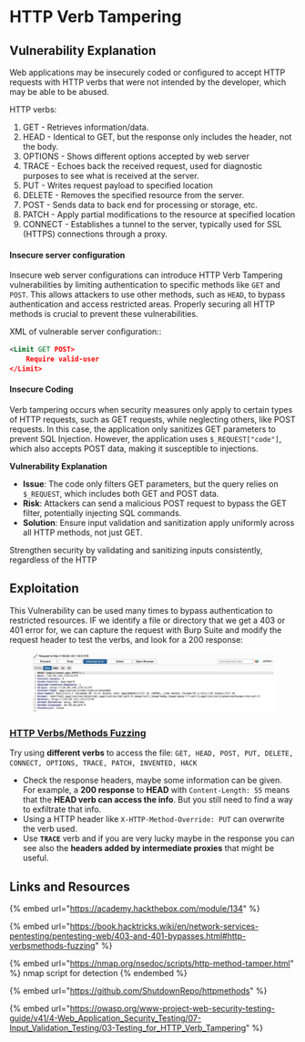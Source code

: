 # HTTP Verb Tampering

## Vulnerability Explanation&#x20;

Web applications may be insecurely coded or configured to accept HTTP requests with HTTP verbs that were not intended by the developer, which may be able to be abused.&#x20;

HTTP verbs:

1. GET - Retrieves information/data.
2. HEAD - Identical to GET, but the response only includes the header, not the body.
3. OPTIONS - Shows different options accepted by web server
4. TRACE - Echoes back the received request, used for diagnostic purposes to see what is received at the server.
5. PUT - Writes request payload to specified location
6. DELETE - Removes the specified resource from the server.
7. POST - Sends data to back end for processing or storage, etc.&#x20;
8. PATCH - Apply partial modifications to the resource at specified location
9. CONNECT - Establishes a tunnel to the server, typically used for SSL (HTTPS) connections through a proxy.

#### Insecure server configuration

Insecure web server configurations can introduce HTTP Verb Tampering vulnerabilities by limiting authentication to specific methods like `GET` and `POST`. This allows attackers to use other methods, such as `HEAD`, to bypass authentication and access restricted areas. Properly securing all HTTP methods is crucial to prevent these vulnerabilities.

XML of vulnerable server configuration::

```xml
<Limit GET POST>
    Require valid-user
</Limit>
```

#### Insecure Coding&#x20;

Verb tampering occurs when security measures only apply to certain types of HTTP requests, such as GET requests, while neglecting others, like POST requests. In this case, the application only sanitizes GET parameters to prevent SQL Injection. However, the application uses `$_REQUEST["code"]`, which also accepts POST data, making it susceptible to injections.

**Vulnerability Explanation**

* **Issue**: The code only filters GET parameters, but the query relies on `$_REQUEST`, which includes both GET and POST data.
* **Risk**: Attackers can send a malicious POST request to bypass the GET filter, potentially injecting SQL commands.
* **Solution**: Ensure input validation and sanitization apply uniformly across all HTTP methods, not just GET.

Strengthen security by validating and sanitizing inputs consistently, regardless of the HTTP

## Exploitation

This Vulnerability can be used many times to bypass authentication to restricted resources. IF we identify a file or directory that we get a 403 or 401 error for, we can capture the request with Burp Suite and modify the request header to test the verbs, and look for a 200 response:

<figure><img src="../.gitbook/assets/image.png" alt=""><figcaption></figcaption></figure>

### [HTTP Verbs/Methods Fuzzing](https://book.hacktricks.wiki/en/network-services-pentesting/pentesting-web/403-and-401-bypasses.html#http-verbsmethods-fuzzing) <a href="#http-verbsmethods-fuzzing" id="http-verbsmethods-fuzzing"></a>

Try using **different verbs** to access the file: `GET, HEAD, POST, PUT, DELETE, CONNECT, OPTIONS, TRACE, PATCH, INVENTED, HACK`

* Check the response headers, maybe some information can be given. For example, a **200 response** to **HEAD** with `Content-Length: 55` means that the **HEAD verb can access the info**. But you still need to find a way to exfiltrate that info.
* Using a HTTP header like `X-HTTP-Method-Override: PUT` can overwrite the verb used.
* Use **`TRACE`** verb and if you are very lucky maybe in the response you can see also the **headers added by intermediate proxies** that might be useful.







## Links and Resources

{% embed url="https://academy.hackthebox.com/module/134" %}

{% embed url="https://book.hacktricks.wiki/en/network-services-pentesting/pentesting-web/403-and-401-bypasses.html#http-verbsmethods-fuzzing" %}

{% embed url="https://nmap.org/nsedoc/scripts/http-method-tamper.html" %}
nmap script for detection
{% endembed %}

{% embed url="https://github.com/ShutdownRepo/httpmethods" %}

{% embed url="https://owasp.org/www-project-web-security-testing-guide/v41/4-Web_Application_Security_Testing/07-Input_Validation_Testing/03-Testing_for_HTTP_Verb_Tampering" %}
